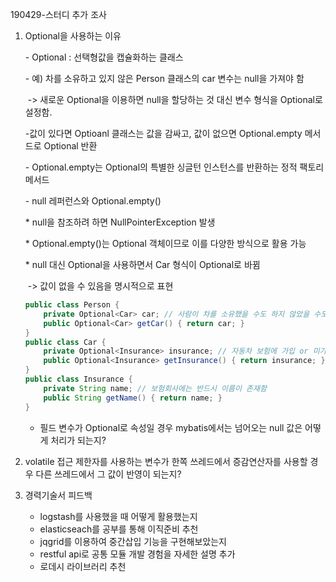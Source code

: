 190429-스터디 추가 조사

1. Optional을 사용하는 이유

   \- Optional : 선택형값을 캡슐화하는 클래스

   \- 예) 차를 소유하고 있지 않은 Person 클래스의 car 변수는 null을 가져야 함

   ​         -> 새로운 Optional을 이용하면 null을 할당하는 것 대신 변수 형식을 Optional<Car>로 설정함.

   

   -값이 있다면 Optioanl 클래스는 값을 감싸고, 값이 없으면 Optional.empty 메서드로 Optional 반환

   \- Optional.empty는 Optional의 특별한 싱글턴 인스턴스를 반환하는 정적 팩토리 메서드 

   \- null 레퍼런스와 Optional.empty()

    \* null을 참조하려 하면 NullPointerException 발생

    \* Optional.empty()는 Optional 객체이므로 이를 다양한 방식으로 활용 가능

    \* null 대신 Optional을 사용하면서 Car 형식이 Optional<Car>로 바뀜 

   ​    -> 값이 없을 수 있음을 명시적으로 표현

   ```java
   public class Person {
       private Optional<Car> car; // 사람이 차를 소유했을 수도 하지 않았을 수도 있으므로 Optional
       public Optional<Car> getCar() { return car; }
   }
   public class Car {
       private Optional<Insurance> insurance; // 자동차 보험에 가입 or 미가입일수 있으므로
       public Optional<Insurance> getInsurance() { return insurance; }
   }
   public class Insurance {
       private String name; // 보험회사에는 반드시 이름이 존재함 
       public String getName() { return name; }
   }
   
   ```

   

   - 필드 변수가 Optional로 속성일 경우 mybatis에서는 넘어오는 null 값은 어떻게 처리가 되는지?



2. volatile 접근 제한자를 사용하는 변수가 한쪽 쓰레드에서 증감연산자를 사용할 경우 다른 쓰레드에서 그 값이 반영이 되는지?



3. 경력기술서 피드백
   - logstash를 사용했을 때 어떻게 활용했는지
   - elasticseach를 공부를 통해 이직준비 추천
   - jqgrid를 이용하여 중간삽입 기능을 구현해보았는지
   - restful api로 공통 모듈 개발 경험을 자세한 설명 추가
   - 로데시 라이브러리 추천